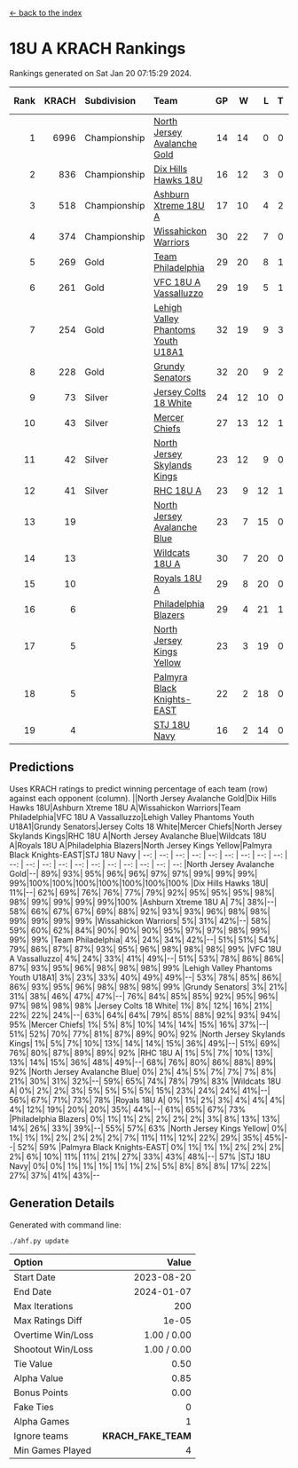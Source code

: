 [<- back to the index](readme.md)
# 18U A KRACH Rankings
Rankings generated on Sat Jan 20 07:15:29 2024.

Rank|KRACH|Subdivision|Team|GP|W|L|T|OTW|OTL|SoS|Exp Wins|Win Diff
---:|---:|:---|:---|---:|---:|---:|---:|---:|---:|---:|---:|---:
1|6996|Championship|[North Jersey Avalanche Gold](https://gamesheetstats.com/seasons/3659/teams/140737/schedule)|14|14|0|0|0|0|88|14.8|-0.0
2|836|Championship|[Dix Hills Hawks 18U](https://gamesheetstats.com/seasons/3659/teams/140731/schedule)|16|12|3|0|1|0|563|13.9|0.0
3|518|Championship|[Ashburn Xtreme 18U A](https://gamesheetstats.com/seasons/3659/teams/140730/schedule)|17|10|4|2|1|0|248|12.9|0.0
4|374|Championship|[Wissahickon Warriors](https://gamesheetstats.com/seasons/3659/teams/140748/schedule)|30|22|7|0|0|1|201|22.9|0.0
5|269|Gold|[Team Philadelphia](https://gamesheetstats.com/seasons/3659/teams/140745/schedule)|29|20|8|1|0|0|191|21.4|0.0
6|261|Gold|[VFC 18U A Vassalluzzo](https://gamesheetstats.com/seasons/3659/teams/140746/schedule)|29|19|5|1|2|2|139|22.4|0.0
7|254|Gold|[Lehigh Valley Phantoms Youth U18A1](https://gamesheetstats.com/seasons/3659/teams/140734/schedule)|32|19|9|3|1|0|189|22.4|0.0
8|228|Gold|[Grundy Senators](https://gamesheetstats.com/seasons/3659/teams/140732/schedule)|32|20|9|2|1|0|181|22.9|0.0
9|73|Silver|[Jersey Colts 18 White](https://gamesheetstats.com/seasons/3659/teams/140733/schedule)|24|12|10|0|0|2|954|12.9|0.0
10|43|Silver|[Mercer Chiefs](https://gamesheetstats.com/seasons/3659/teams/140735/schedule)|27|13|12|1|0|1|577|14.4|0.0
11|42|Silver|[North Jersey Skylands Kings](https://gamesheetstats.com/seasons/3659/teams/140739/schedule)|23|12|9|0|1|1|961|13.9|0.0
12|41|Silver|[RHC 18U A](https://gamesheetstats.com/seasons/3659/teams/140742/schedule)|23|9|12|1|0|1|180|10.4|0.0
13|19||[North Jersey Avalanche Blue](https://gamesheetstats.com/seasons/3659/teams/140736/schedule)|23|7|15|0|0|1|159|7.9|0.0
14|13||[Wildcats 18U A](https://gamesheetstats.com/seasons/3659/teams/140747/schedule)|30|7|20|0|2|1|753|9.9|0.0
15|10||[Royals 18U A](https://gamesheetstats.com/seasons/3659/teams/140743/schedule)|29|8|20|0|1|0|137|9.9|0.0
16|6||[Philadelphia Blazers](https://gamesheetstats.com/seasons/3659/teams/140741/schedule)|29|4|21|1|0|3|180|5.4|0.0
17|5||[North Jersey Kings Yellow](https://gamesheetstats.com/seasons/3659/teams/140738/schedule)|23|3|19|0|1|0|653|4.9|0.0
18|5||[Palmyra Black Knights-EAST](https://gamesheetstats.com/seasons/3659/teams/140740/schedule)|22|2|18|0|2|0|128|4.9|0.0
19|4||[STJ 18U Navy](https://gamesheetstats.com/seasons/3659/teams/140744/schedule)|16|2|14|0|0|0|129|2.9|0.0

## Predictions
Uses KRACH ratings to predict winning percentage of each team (row) against each opponent (column).
||North Jersey Avalanche Gold|Dix Hills Hawks 18U|Ashburn Xtreme 18U A|Wissahickon Warriors|Team Philadelphia|VFC 18U A Vassalluzzo|Lehigh Valley Phantoms Youth U18A1|Grundy Senators|Jersey Colts 18 White|Mercer Chiefs|North Jersey Skylands Kings|RHC 18U A|North Jersey Avalanche Blue|Wildcats 18U A|Royals 18U A|Philadelphia Blazers|North Jersey Kings Yellow|Palmyra Black Knights-EAST|STJ 18U Navy
| --: | --: | --: | --: | --: | --: | --: | --: | --: | --: | --: | --: | --: | --: | --: | --: | --: | --: | --: | --: 
|North Jersey Avalanche Gold|--| 89%| 93%| 95%| 96%| 96%| 97%| 97%| 99%| 99%| 99%| 99%|100%|100%|100%|100%|100%|100%|100%
|Dix Hills Hawks 18U| 11%|--| 62%| 69%| 76%| 76%| 77%| 79%| 92%| 95%| 95%| 95%| 98%| 98%| 99%| 99%| 99%| 99%|100%
|Ashburn Xtreme 18U A|  7%| 38%|--| 58%| 66%| 67%| 67%| 69%| 88%| 92%| 93%| 93%| 96%| 98%| 98%| 99%| 99%| 99%| 99%
|Wissahickon Warriors|  5%| 31%| 42%|--| 58%| 59%| 60%| 62%| 84%| 90%| 90%| 90%| 95%| 97%| 97%| 98%| 99%| 99%| 99%
|Team Philadelphia|  4%| 24%| 34%| 42%|--| 51%| 51%| 54%| 79%| 86%| 87%| 87%| 93%| 95%| 96%| 98%| 98%| 98%| 99%
|VFC 18U A Vassalluzzo|  4%| 24%| 33%| 41%| 49%|--| 51%| 53%| 78%| 86%| 86%| 87%| 93%| 95%| 96%| 98%| 98%| 98%| 99%
|Lehigh Valley Phantoms Youth U18A1|  3%| 23%| 33%| 40%| 49%| 49%|--| 53%| 78%| 85%| 86%| 86%| 93%| 95%| 96%| 98%| 98%| 98%| 99%
|Grundy Senators|  3%| 21%| 31%| 38%| 46%| 47%| 47%|--| 76%| 84%| 85%| 85%| 92%| 95%| 96%| 97%| 98%| 98%| 98%
|Jersey Colts 18 White|  1%|  8%| 12%| 16%| 21%| 22%| 22%| 24%|--| 63%| 64%| 64%| 79%| 85%| 88%| 92%| 93%| 94%| 95%
|Mercer Chiefs|  1%|  5%|  8%| 10%| 14%| 14%| 15%| 16%| 37%|--| 51%| 52%| 70%| 77%| 81%| 87%| 89%| 90%| 92%
|North Jersey Skylands Kings|  1%|  5%|  7%| 10%| 13%| 14%| 14%| 15%| 36%| 49%|--| 51%| 69%| 76%| 80%| 87%| 89%| 89%| 92%
|RHC 18U A|  1%|  5%|  7%| 10%| 13%| 13%| 14%| 15%| 36%| 48%| 49%|--| 68%| 76%| 80%| 86%| 88%| 89%| 92%
|North Jersey Avalanche Blue|  0%|  2%|  4%|  5%|  7%|  7%|  7%|  8%| 21%| 30%| 31%| 32%|--| 59%| 65%| 74%| 78%| 79%| 83%
|Wildcats 18U A|  0%|  2%|  2%|  3%|  5%|  5%|  5%|  5%| 15%| 23%| 24%| 24%| 41%|--| 56%| 67%| 71%| 73%| 78%
|Royals 18U A|  0%|  1%|  2%|  3%|  4%|  4%|  4%|  4%| 12%| 19%| 20%| 20%| 35%| 44%|--| 61%| 65%| 67%| 73%
|Philadelphia Blazers|  0%|  1%|  1%|  2%|  2%|  2%|  2%|  3%|  8%| 13%| 13%| 14%| 26%| 33%| 39%|--| 55%| 57%| 63%
|North Jersey Kings Yellow|  0%|  1%|  1%|  1%|  2%|  2%|  2%|  2%|  7%| 11%| 11%| 12%| 22%| 29%| 35%| 45%|--| 52%| 59%
|Palmyra Black Knights-EAST|  0%|  1%|  1%|  1%|  2%|  2%|  2%|  2%|  6%| 10%| 11%| 11%| 21%| 27%| 33%| 43%| 48%|--| 57%
|STJ 18U Navy|  0%|  0%|  1%|  1%|  1%|  1%|  1%|  2%|  5%|  8%|  8%|  8%| 17%| 22%| 27%| 37%| 41%| 43%|--

## Generation Details

Generated with command line:
```
./ahf.py update
```

| Option | Value |
| :----- | ----: |
| Start Date | 2023-08-20 |
| End Date | 2024-01-07 |
| Max Iterations | 200 |
| Max Ratings Diff | 1e-05 |
| Overtime Win/Loss | 1.00 / 0.00 |
| Shootout Win/Loss | 1.00 / 0.00 |
| Tie Value | 0.50 |
| Alpha Value | 0.85 |
| Bonus Points | 0.00 |
| Fake Ties | 0 |
| Alpha Games | 1 |
| Ignore teams | __KRACH_FAKE_TEAM__ |
| Min Games Played | 4 |

